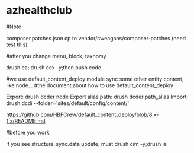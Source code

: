 # azhealthclub

#Note

composer.patches.json cp to vendor/cweagans/composer-patches (need test this)

#after you change menu, block, taxnomy

drush ea; drush cex -y;then push code

#we use default_content_deploy module sync some other entity content, like node...
#the document about how to use default_content_deploy

Export: drush dcder node
Export alias path: drush dcder path_alias
Import: drush dcdi --folder='sites/default/config/content/'

https://github.com/HBFCrew/default_content_deploy/blob/8.x-1.x/README.md


#before you work

if you see structure_sync.data update, must
drush cim -y;drush ia
